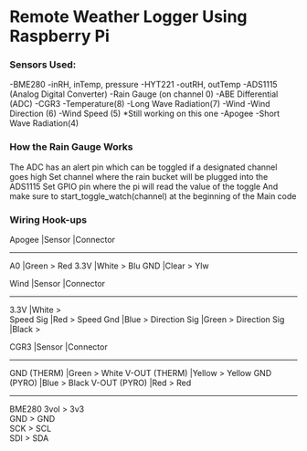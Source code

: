 # Remote Weather Logger Using Raspberry Pi

### Sensors Used:
-BME280
  -inRH, inTemp, pressure
-HYT221
  -outRH, outTemp
-ADS1115 (Analog Digital Converter)
  -Rain Gauge (on channel 0)
-ABE Differential (ADC)
  -CGR3
    -Temperature(8)
    -Long Wave Radiation(7)
  -Wind
    -Wind Direction (6)
    -Wind Speed (5) *Still working on this one
  -Apogee
    -Short Wave Radiation(4)

### How the Rain Gauge Works
The ADC has an alert pin which can be toggled if a designated channel goes high
Set channel where the rain bucket will be plugged into the ADS1115
Set GPIO pin where the pi will read the value of the toggle
And make sure to start_toggle_watch(channel) at the beginning of the Main code

### Wiring Hook-ups
Apogee	|Sensor	|Connector
_________________________________
A0	|Green	> Red
3.3V	|White	> Blu
GND	|Clear	> Ylw

Wind  		|Sensor |Connector
_________________________________
3.3V		|White	>  
Speed Sig	|Red	>
Speed Gnd	|Blue	>
Direction Sig	|Green	>
Direction Sig	|Black	>

CGR3		|Sensor	|Connector
_________________________________
GND (THERM)	|Green	> White
V-OUT (THERM)	|Yellow	> Yellow
GND (PYRO)	|Blue	> Black
V-OUT (PYRO)	|Red	> Red
_________________________________
BME280
3vol > 3v3      
GND > GND       
SCK > SCL       
SDI > SDA       
